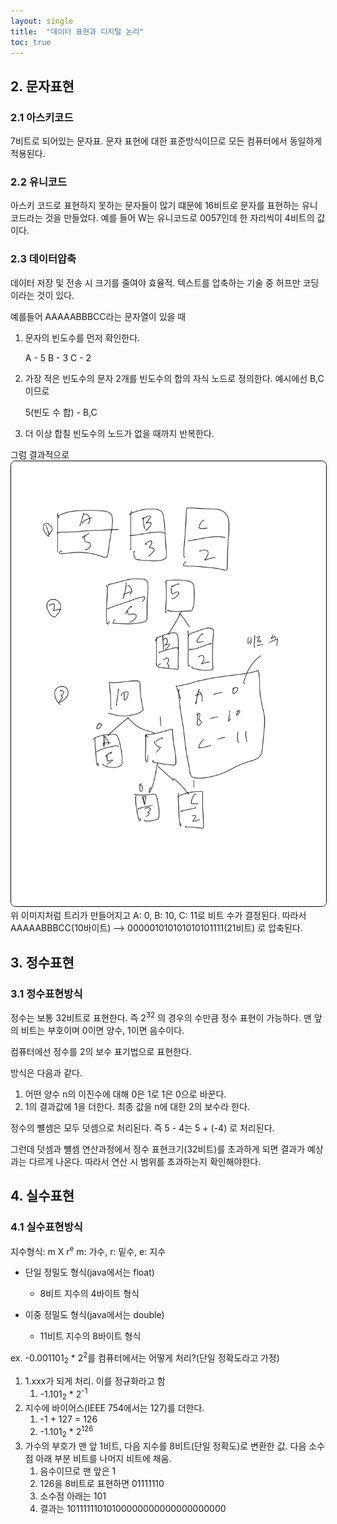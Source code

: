 ```yaml
---
layout: single
title:  "데이터 표현과 디지털 논리"
toc: true
---
```

## 2. 문자표현

### 2.1 아스키코드

7비트로 되어있는 문자표. 문자 표현에 대한 표준방식이므로 모든 컴퓨터에서 동일하게 적용된다.

### 2.2 유니코드

아스키 코드로 표현하지 못하는 문자들이 많기 떄문에 16비트로 문자를 표현하는 유니코드라는 것을 만들었다.
예를 들어 W는 유니코드로 0057인데 한 자리씩이 4비트의 값이다.

### 2.3 데이터압축

데이터 저장 및 전송 시 크기를 줄여야 효율적. 텍스트를 압축하는 기술 중 허프만 코딩이라는 것이 있다.

예를들어 AAAAABBBCC라는 문자열이 있을 때
1) 문자의 빈도수를 먼저 확인한다.

    A - 5
    B - 3
    C - 2

2) 가장 적은 빈도수의 문자 2개를 빈도수의 합의 자식 노드로 정의한다. 예시에선 B,C 이므로
    
    5(빈도 수 합) - B,C

3) 더 이상 합칠 빈도수의 노드가 없을 때까지 반복한다.

그럼 결과적으로 
<img style= "border: 1px solid black; border-radius: 8px" src="../../assets/img/hufman.png">
위 이미지처럼 트리가 만들어지고 A: 0, B: 10, C: 11로 비트 수가 결정된다. 따라서 AAAAABBBCC(10바이트) --> 000001010101010101111(21비트) 로 압축된다.

## 3. 정수표현

### 3.1 정수표현방식
정수는 보통 32비트로 표현한다. 즉 2<sup>32</sup> 의 경우의 수만큼 정수 표현이 가능하다. 맨 앞의 비트는 부호이며 0이면 양수, 1이면 음수이다.

컴퓨터에선 정수를 2의 보수 표기법으로 표현한다.

방식은 다음과 같다.

1) 어떤 양수 n의 이진수에 대해 0은 1로 1은 0으로 바꾼다.
2) 1의 결과값에 1을 더한다. 최종 값을 n에 대한 2의 보수라 한다.

정수의 뺼셈은 모두 덧셈으로 처리된다. 즉 5 - 4는 5 + (-4) 로 처리된다.

그런데 덧셈과 뺼셈 연산과정에서 정수 표현크기(32비트)를 초과하게 되면 결과가 예상과는 다르게 나온다. 따라서 연산 시 범위를 초과하는지 확인해야한다.

## 4. 실수표현

### 4.1 실수표현방식

지수형식: m X r<sup>e</sup>
m: 가수, r: 밑수, e: 지수

- 단일 정밀도 형식(java에서는 float)
  - 8비트 지수의 4바이트 형식
  
- 이중 정밀도 형식(java에서는 double)
  - 11비트 지수의 8바이트 형식

ex. -0.001101<sub>2</sub> * 2<sup>2</sup>를 컴퓨터에서는 어떻게 처리?(단일 정확도라고 가정)

1) 1.xxx가 되게 처리. 이를 정규화라고 함 
   1) -1.101<sub>2</sub> * 2<sup>-1</sup>
2) 지수에 바이어스(IEEE 754에서는 127)를 더한다.
   1) -1 + 127 = 126
   2) -1.101<sub>2</sub> * 2<sup>126</sup>
3) 가수의 부호가 맨 앞 1비트, 다음 지수를 8비트(단일 정확도)로 변환한 값. 다음 소수점 아래 부분 비트를 나머지 비트에 채움.
   1) 음수이므로 맨 앞은 1
   2) 126을 8비트로 표현하면 01111110
   3) 소수점 아래는 101
   4) 결과는 10111111010100000000000000000000



